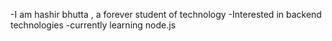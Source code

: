-I am hashir bhutta , a forever student of technology
-Interested in backend technologies
-currently learning node.js 

<!---
hashirbhutta/hashirbhutta is a ✨ special ✨ repository because its `README.md` (this file) appears on your GitHub profile.
You can click the Preview link to take a look at your changes.
--->
